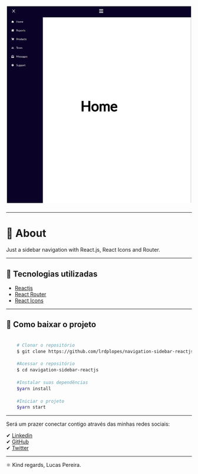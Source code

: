<h1 align="center">
    <img src="./public/sidebar_react.png" alt="drawing" width="500">
</h1>

---

# 📝 About

Just a sidebar navigation with React.js, React Icons and Router.

---

## 🚀 Tecnologias utilizadas

- [Reactjs](https://reactjs.org/)
- [React Router](https://reactrouter.com/)
- [React Icons](https://react-icons.github.io/react-icons/)

---

## 📁 Como baixar o projeto

```bash

    # Clonar o repositório
    $ git clone https://github.com/lrdplopes/navigation-sidebar-reactjs

    #Acessar o repositório
    $ cd navigation-sidebar-reactjs

    #Instalar suas dependências
    $yarn install

    #Iniciar o projeto
    $yarn start

```

---

Será um prazer conectar contigo através das minhas redes sociais:

✔ [Linkedin](https://www.linkedin.com/in/lucasrd-pereira/) <br>
✔ [GitHub](https://github.com/lrdplopes) <br>
✔ [Twitter](https://twitter.com/lrdp_lopes) <br>

---

⚛️ Kind regards,
Lucas Pereira. <br>

